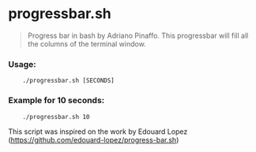 # progressbar.sh

> Progress bar in bash by Adriano Pinaffo.
This progressbar will fill all the columns of the terminal window.

### Usage:
        ./progressbar.sh [SECONDS] 

### Example for 10 seconds:
        ./progressbar.sh 10

This script was inspired on the work by Edouard Lopez (https://github.com/edouard-lopez/progress-bar.sh)
